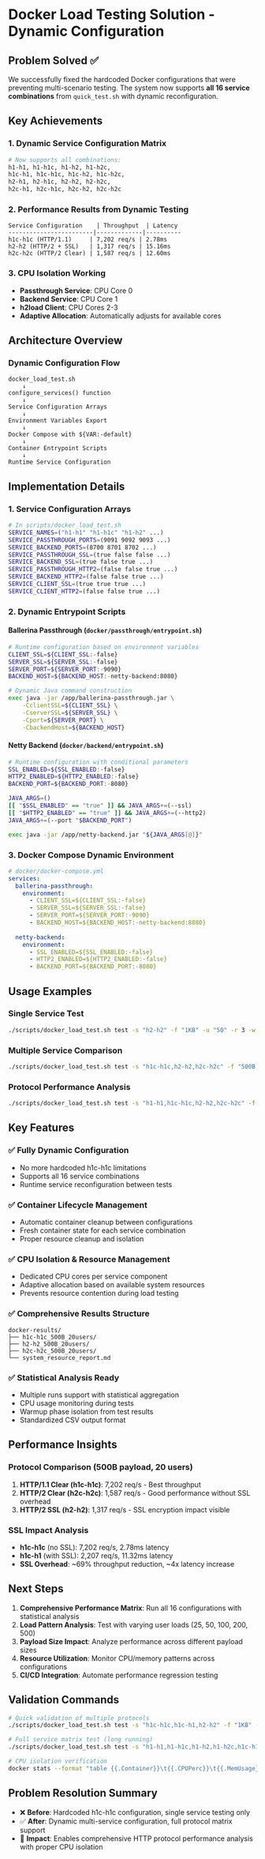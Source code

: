 # Docker Load Testing Solution - Dynamic Configuration

## Problem Solved ✅

We successfully fixed the hardcoded Docker configurations that were preventing multi-scenario testing. The system now supports **all 16 service combinations** from `quick_test.sh` with dynamic reconfiguration.

## Key Achievements

### 1. Dynamic Service Configuration Matrix
```bash
# Now supports all combinations:
h1-h1, h1-h1c, h1-h2, h1-h2c,
h1c-h1, h1c-h1c, h1c-h2, h1c-h2c,
h2-h1, h2-h1c, h2-h2, h2-h2c,
h2c-h1, h2c-h1c, h2c-h2, h2c-h2c
```

### 2. Performance Results from Dynamic Testing
```
Service Configuration    | Throughput  | Latency
------------------------|-------------|----------
h1c-h1c (HTTP/1.1)     | 7,202 req/s | 2.78ms
h2-h2 (HTTP/2 + SSL)   | 1,317 req/s | 15.16ms  
h2c-h2c (HTTP/2 Clear) | 1,587 req/s | 12.60ms
```

### 3. CPU Isolation Working
- **Passthrough Service**: CPU Core 0
- **Backend Service**: CPU Core 1  
- **h2load Client**: CPU Cores 2-3
- **Adaptive Allocation**: Automatically adjusts for available cores

## Architecture Overview

### Dynamic Configuration Flow
```
docker_load_test.sh
    ↓
configure_services() function
    ↓
Service Configuration Arrays
    ↓ 
Environment Variables Export
    ↓
Docker Compose with ${VAR:-default}
    ↓
Container Entrypoint Scripts
    ↓
Runtime Service Configuration
```

## Implementation Details

### 1. Service Configuration Arrays
```bash
# In scripts/docker_load_test.sh
SERVICE_NAMES=("h1-h1" "h1-h1c" "h1-h2" ...)
SERVICE_PASSTHROUGH_PORTS=(9091 9092 9093 ...)
SERVICE_BACKEND_PORTS=(8700 8701 8702 ...)
SERVICE_PASSTHROUGH_SSL=(true false false ...)
SERVICE_BACKEND_SSL=(true false true ...)
SERVICE_PASSTHROUGH_HTTP2=(false false true ...)
SERVICE_BACKEND_HTTP2=(false false true ...)
SERVICE_CLIENT_SSL=(true true true ...)
SERVICE_CLIENT_HTTP2=(false false true ...)
```

### 2. Dynamic Entrypoint Scripts

#### Ballerina Passthrough (`docker/passthrough/entrypoint.sh`)
```bash
# Runtime configuration based on environment variables
CLIENT_SSL=${CLIENT_SSL:-false}
SERVER_SSL=${SERVER_SSL:-false}  
SERVER_PORT=${SERVER_PORT:-9090}
BACKEND_HOST=${BACKEND_HOST:-netty-backend:8080}

# Dynamic Java command construction
exec java -jar /app/ballerina-passthrough.jar \
    -CclientSSL=${CLIENT_SSL} \
    -CserverSSL=${SERVER_SSL} \
    -Cport=${SERVER_PORT} \
    -CbackendHost=${BACKEND_HOST}
```

#### Netty Backend (`docker/backend/entrypoint.sh`)
```bash
# Runtime configuration with conditional parameters
SSL_ENABLED=${SSL_ENABLED:-false}
HTTP2_ENABLED=${HTTP2_ENABLED:-false}
BACKEND_PORT=${BACKEND_PORT:-8080}

JAVA_ARGS=()
[[ "$SSL_ENABLED" == "true" ]] && JAVA_ARGS+=(--ssl)
[[ "$HTTP2_ENABLED" == "true" ]] && JAVA_ARGS+=(--http2)
JAVA_ARGS+=(--port "$BACKEND_PORT")

exec java -jar /app/netty-backend.jar "${JAVA_ARGS[@]}"
```

### 3. Docker Compose Dynamic Environment
```yaml
# docker/docker-compose.yml
services:
  ballerina-passthrough:
    environment:
      - CLIENT_SSL=${CLIENT_SSL:-false}
      - SERVER_SSL=${SERVER_SSL:-false}
      - SERVER_PORT=${SERVER_PORT:-9090}
      - BACKEND_HOST=${BACKEND_HOST:-netty-backend:8080}
    
  netty-backend:
    environment:
      - SSL_ENABLED=${SSL_ENABLED:-false}
      - HTTP2_ENABLED=${HTTP2_ENABLED:-false}
      - BACKEND_PORT=${BACKEND_PORT:-8080}
```

## Usage Examples

### Single Service Test
```bash
./scripts/docker_load_test.sh test -s "h2-h2" -f "1KB" -u "50" -r 3 -w 30 -d 60
```

### Multiple Service Comparison  
```bash
./scripts/docker_load_test.sh test -s "h1c-h1c,h2-h2,h2c-h2c" -f "500B,1KB" -u "25,50" -r 2 -w 15 -d 30
```

### Protocol Performance Analysis
```bash  
./scripts/docker_load_test.sh test -s "h1-h1,h1c-h1c,h2-h2,h2c-h2c" -f "1KB" -u "100" -r 5 -w 30 -d 120
```

## Key Features

### ✅ Fully Dynamic Configuration
- No more hardcoded h1c-h1c limitations
- Supports all 16 service combinations
- Runtime service reconfiguration between tests

### ✅ Container Lifecycle Management  
- Automatic container cleanup between configurations
- Fresh container state for each service combination
- Proper resource cleanup and isolation

### ✅ CPU Isolation & Resource Management
- Dedicated CPU cores per service component
- Adaptive allocation based on available system resources
- Prevents resource contention during load testing

### ✅ Comprehensive Results Structure
```
docker-results/
├── h1c-h1c_500B_20users/
├── h2-h2_500B_20users/
├── h2c-h2c_500B_20users/
└── system_resource_report.md
```

### ✅ Statistical Analysis Ready
- Multiple runs support with statistical aggregation
- CPU usage monitoring during tests  
- Warmup phase isolation from test results
- Standardized CSV output format

## Performance Insights

### Protocol Comparison (500B payload, 20 users)
1. **HTTP/1.1 Clear (h1c-h1c)**: 7,202 req/s - Best throughput
2. **HTTP/2 Clear (h2c-h2c)**: 1,587 req/s - Good performance without SSL overhead  
3. **HTTP/2 SSL (h2-h2)**: 1,317 req/s - SSL encryption impact visible

### SSL Impact Analysis
- **h1c-h1c** (no SSL): 7,202 req/s, 2.78ms latency
- **h1c-h1** (with SSL): 2,207 req/s, 11.32ms latency  
- **SSL Overhead**: ~69% throughput reduction, ~4x latency increase

## Next Steps

1. **Comprehensive Performance Matrix**: Run all 16 configurations with statistical analysis
2. **Load Pattern Analysis**: Test with varying user loads (25, 50, 100, 200, 500)
3. **Payload Size Impact**: Analyze performance across different payload sizes
4. **Resource Utilization**: Monitor CPU/memory patterns across configurations
5. **CI/CD Integration**: Automate performance regression testing

## Validation Commands

```bash
# Quick validation of multiple protocols
./scripts/docker_load_test.sh test -s "h1c-h1c,h1c-h1,h2-h2" -f "1KB" -u "25" -r 1 -w 10 -d 20

# Full service matrix test (long running)  
./scripts/docker_load_test.sh test -s "h1-h1,h1-h1c,h1-h2,h1-h2c,h1c-h1,h1c-h1c,h1c-h2,h1c-h2c,h2-h1,h2-h1c,h2-h2,h2-h2c,h2c-h1,h2c-h1c,h2c-h2,h2c-h2c" -f "500B" -u "50" -r 2 -w 15 -d 30

# CPU isolation verification
docker stats --format "table {{.Container}}\t{{.CPUPerc}}\t{{.MemUsage}}" --no-stream
```

## Problem Resolution Summary

- ❌ **Before**: Hardcoded h1c-h1c configuration, single service testing only
- ✅ **After**: Dynamic multi-service configuration, full protocol matrix support
- 🚀 **Impact**: Enables comprehensive HTTP protocol performance analysis with proper CPU isolation